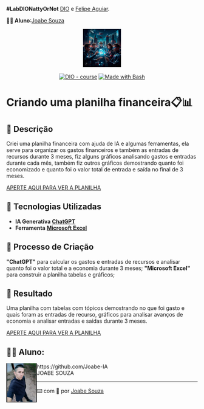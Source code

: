 **#LabDIONattyOrNot** [DIO](https://www.linkedin.com/school/dio-makethechange) e [Felipe Aguiar](https://github.com/felipeAguiarCode).

**👨‍💻 Aluno**:[Joabe Souza](https://github.com/Joabe-IA)
<p align="center">
    <img width="100" src="https://github.com/Joabe-IA/Joabe-IA/blob/0661cfa8347a1e5e4d8eebc83ba099807d723dca/IMG-20241113-WA0027.jpg">
</p>


<p align="center">
<a href="https://dio.me/"><img src="https://img.shields.io/badge/DIO-Course-28DA77?logo=youtube" alt="DIO - course"></a>
<a href="https://www.gnu.org/software/bash/" title="Go to Bash homepage"><img src="https://img.shields.io/badge/Prompt-Project-blue?logo=gnu-bash&amp;logoColor=white" alt="Made with Bash"></a></p>

# **Criando uma planilha financeira**📋📊

## 📒 **Descrição**
Criei uma planilha financeira com ajuda de IA e algumas ferramentas, ela serve para organizar os gastos financeiros e também as entradas de recursos durante 3 meses, fiz alguns gráficos analisando gastos e entradas durante cada mês, também fiz outros gráficos demostrando quanto foi economizado e quanto foi o valor total de entrada e saída no final de 3 meses.


[APERTE AQUI PARA VER A PLANILHA](https://github.com/Joabe-IA/-Criando-uma-planilha-financeira/blob/1014a02e801ba25e47e683757e8d4101ba82b2ec/Planilha%20de%20gr%C3%A1ficos%20IA%20Nv%20uti.xlsx)

## 🤖 Tecnologias Utilizadas
- **IA Generativa** **[ChatGPT](https://chat.openai.com)**
- **Ferramenta** **[Microsoft Excel](https://play.google.com/store/apps/details?id=com.microsoft.office.excel)**

## 🧐 Processo de Criação
**"ChatGPT"** para calcular os gastos e entradas de recursos e analisar quanto foi o valor total e a economia durante 3 meses; 
**"Microsoft Excel"** para construir a planilha tabelas e gráficos;

## 🚀 Resultado
Uma planilha com tabelas com tópicos demostrando no que foi gasto e quais foram as entradas de recurso, gráficos para analisar avanços de economia e analisar entradas e saídas durante 3 meses.

[APERTE AQUI PARA VER A PLANILHA](https://github.com/Joabe-IA/-Criando-uma-planilha-financeira/blob/1014a02e801ba25e47e683757e8d4101ba82b2ec/Planilha%20de%20gr%C3%A1ficos%20IA%20Nv%20uti.xlsx)

## 👨‍💻 Aluno:

<p>
    <img 
      align=left 
      margin=10 
      width=80 
      src="https://github.com/Joabe-IA/prompts-recipe-to-create-a-ebook/blob/83a5818e50ddf71053b6a9fc17a1b06529454ff3/Screenshot_20241116_092529_File%20Manager%20%2B.jpg"
    />
    <p>https://github.com/Joabe-IA<br>
JOABE SOUZA



---

⌨️ com 💜 por [Joabe Souza](https://github.com/Joabe-IA)
